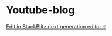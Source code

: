 # Youtube-blog

[Edit in StackBlitz next generation editor ⚡️](https://stackblitz.com/~/github.com/AviOfLagos/Youtube-blog)